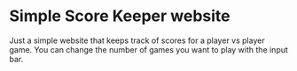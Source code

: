 # Simple Score Keeper website 
Just a simple website that keeps track of scores for a player vs player game. You can change the number of games you want to play with the input bar.
